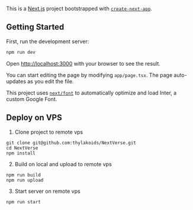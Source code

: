 This is a [Next.js](https://nextjs.org/) project bootstrapped with [`create-next-app`](https://github.com/vercel/next.js/tree/canary/packages/create-next-app).

## Getting Started

First, run the development server:

```bash
npm run dev
```

Open [http://localhost:3000](http://localhost:3000) with your browser to see the result.

You can start editing the page by modifying `app/page.tsx`. The page auto-updates as you edit the file.

This project uses [`next/font`](https://nextjs.org/docs/basic-features/font-optimization) to automatically optimize and load Inter, a custom Google Font.

## Deploy on VPS
1. Clone project to remote vps
  ```shell
  git clone git@github.com:thylakoids/NextVerse.git
  cd NextVerse
  npm install
  ```
2. Build on local and upload to remote vps
  ```shell
  npm run build
  npm run upload
  ```
3. Start server on remote vps
  ```shell
  npm run start
  ```
